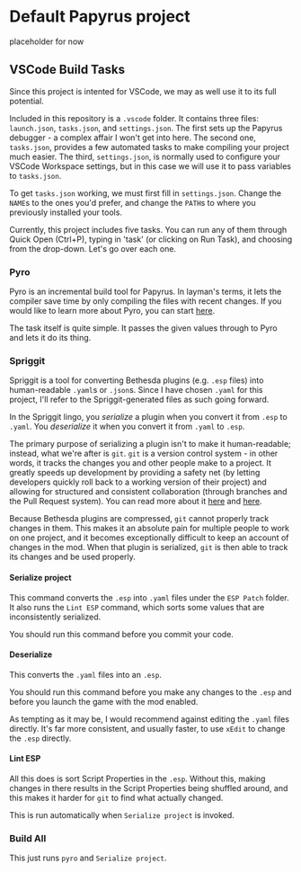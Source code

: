 # Default Papyrus project

placeholder for now

## VSCode Build Tasks

Since this project is intented for VSCode, we may as well use it to its full potential.

Included in this repository is a `.vscode` folder. It contains three files: `launch.json`, `tasks.json`, and `settings.json`. The first sets up the Papyrus debugger - a complex affair I won't get into here. The second one, `tasks.json`, provides a few automated tasks to make compiling your project much easier. The third, `settings.json`, is normally used to configure your VSCode Workspace settings, but in this case we will use it to pass variables to `tasks.json`.

To get `tasks.json` working, we must first fill in `settings.json`. Change the `NAME`s to the ones you'd prefer, and change the `PATH`s to where you previously installed your tools.

Currently, this project includes five tasks. You can run any of them through Quick Open (Ctrl+P), typing in 'task' (or clicking on Run Task), and choosing from the drop-down. Let's go over each one.

### Pyro

Pyro is an incremental build tool for Papyrus. In layman's terms, it lets the compiler save time by only compiling the files with recent changes. If you would like to learn more about Pyro, you can start [here](https://github.com/fireundubh/pyro).

The task itself is quite simple. It passes the given values through to Pyro and lets it do its thing. 

### Spriggit

Spriggit is a tool for converting Bethesda plugins (e.g. `.esp` files) into human-readable `.yaml`s or `.json`s. Since I have chosen `.yaml` for this project, I'll refer to the Spriggit-generated files as such going forward.

In the Spriggit lingo, you *serialize* a plugin when you convert it from `.esp` to `.yaml`. You *deserialize* it when you convert it from `.yaml` to `.esp`.

The primary purpose of serializing a plugin isn't to make it human-readable; instead, what we're after is `git`. `git` is a version control system - in other words, it tracks the changes you and other people make to a project. It greatly speeds up development by providing a safety net (by letting developers quickly roll back to a working version of their project) and allowing for structured and consistent collaboration (through branches and the Pull Request system). You can read more about it [here](https://www.atlassian.com/git/tutorials/what-is-git) and [here](https://git-scm.com/book/en/v2/Getting-Started-What-is-Git%3F).

Because Bethesda plugins are compressed, `git` cannot properly track changes in them. This makes it an absolute pain for multiple people to work on one project, and it becomes exceptionally difficult to keep an account of changes in the mod. When that plugin is serialized, `git` is then able to track its changes and be used properly.

#### Serialize project

This command converts the `.esp` into `.yaml` files under the `ESP Patch` folder. It also runs the `Lint ESP` command, which sorts some values that are inconsistently serialized.

You should run this command before you commit your code.

#### Deserialize

This converts the `.yaml` files into an `.esp`.

You should run this command before you make any changes to the `.esp` and before you launch the game with the mod enabled. 

As tempting as it may be, I would recommend against editing the `.yaml` files directly. It's far more consistent, and usually faster, to use `xEdit` to change the `.esp` directly.

#### Lint ESP

All this does is sort Script Properties in the `.esp`. Without this, making changes in there results in the Script Properties being shuffled around, and this makes it harder for `git` to find what actually changed.

This is run automatically when `Serialize project` is invoked.

### Build All

This just runs `pyro` and `Serialize project`.